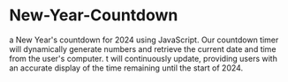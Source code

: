 # New-Year-Countdown
a New Year's countdown for 2024 using JavaScript. Our countdown timer will dynamically generate numbers and retrieve the current date and time from the user's computer. t will continuously update, providing users with an accurate display of the time remaining until the start of 2024.
